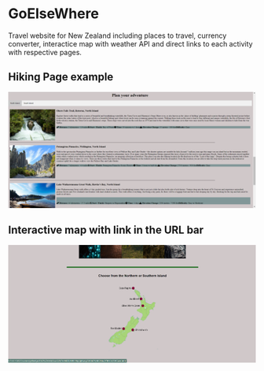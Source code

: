 # GoElseWhere
Travel website for New Zealand including places to travel, currency converter, interactice map with weather API and direct links to each activity with respective pages.


## Hiking Page example
![image](https://github.com/AshleyJM-k/GoElseWhere/blob/main/Hiking/images/hiking.png)

## Interactive map with link in the URL bar

![image](https://github.com/AshleyJM-k/GoElseWhere/blob/main/images/map.png)
